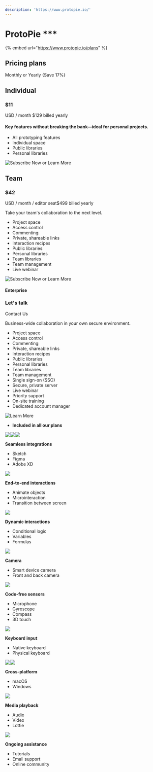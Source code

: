 ```yaml
---
description: 'https://www.protopie.io/'
---
```


# ProtoPie \*\*\*

{% embed url="https://www.protopie.io/plans" %}



## Pricing plans

Monthly or Yearly {Save 17%}

## Individual

### $11

USD / month $129 billed yearly

#### Key features without breaking the bank—ideal for personal projects.

* All prototyping features
* Individual space
* Public libraries
* Personal libraries

![Subscribe Now or Learn More](https://images.ctfassets.net/5pwbsaatpdfh/3BWk0Z3JuRgFfCmaLTNrTM/5b01b2ca2905b9a306da63779be14dea/thumbnail-studio-player.png)

## Team

### $42

USD / month / editor seat$499 billed yearly

Take your team's collaboration to the next level.

* Project space
* Access control
* Commenting
* Private, shareable links
* Interaction recipes
* Public libraries
* Personal libraries
* Team libraries
* Team management
* Live webinar

![ Subscribe Now or Learn More](https://images.ctfassets.net/5pwbsaatpdfh/2XX2y20ZVN5NCEcJpKniYF/a666e24d24d42e2b94d04d59f3378703/thumbnail-three-windows.png)

#### Enterprise

### Let's talk

Contact Us

Business-wide collaboration in your own secure environment.

* Project space
* Access control
* Commenting
* Private, shareable links
* Interaction recipes
* Public libraries
* Personal libraries
* Team libraries
* Team management
* Single sign-on \(SSO\)
* Secure, private server
* Live webinar
* Priority support
* On-site training
* Dedicated account manager

![Learn More](https://images.ctfassets.net/5pwbsaatpdfh/Vhz476d1f0pdRbp21m9yc/07b47ed389c36d435eead467871def86/thumbnail-cloud-lock.png)

*   **Included in all our plans**

  ![](https://images.ctfassets.net/5pwbsaatpdfh/6q6jOcwTl61YJs2HlReNOs/f237b25ff5e475d6f0a37237f956d05a/Sketch.png)![](https://images.ctfassets.net/5pwbsaatpdfh/75o4opjG9JfcacE7qjHmJU/e04e004a7f034e33b7456232fdbbccf7/Figma.png)![](https://images.ctfassets.net/5pwbsaatpdfh/5zlDuOjXR8t1hw9ERk6CS0/140a6c2ae32c621e3ee3338aa6d86bae/XD.png)

  **Seamless integrations**

  * Sketch
  * Figma
  * Adobe XD

  ![](https://images.ctfassets.net/5pwbsaatpdfh/5e8dHc9gvCS5SiMUpJY5mB/bc349464dc4f1bda15e3fa8990e80d5c/Interaction.png)

  **End-to-end interactions**

  * Animate objects
  * Microinteraction
  * Transition between screen

  ![](https://images.ctfassets.net/5pwbsaatpdfh/69etS6d1qaUg4VEZ8HSeSB/266ac6b96b12b70677a3b6a92bc200ae/Variable.png)

  **Dynamic interactions**

  * Conditional logic
  * Variables
  * Formulas

  ![](https://images.ctfassets.net/5pwbsaatpdfh/4gmN3FaFXVhYTu87tEQQnx/1ce5fbe02bc582b1a941d8602f6ebdb1/Camera.png)

  **Camera**

  * Smart device camera
  * Front and back camera

  ![](https://images.ctfassets.net/5pwbsaatpdfh/RYLaOzWYCjHixX5JkJ9E6/4a3cc8a0f405b193b2d7e3272916108a/Sensor.png)

  **Code-free sensors**

  * Microphone
  * Gyroscope
  * Compass
  * 3D touch

  ![](https://images.ctfassets.net/5pwbsaatpdfh/ptmJN3YM6KdXnP9y8qPWy/8acb0bdcd1364cd0ff5875e18678750e/Keyboard.png)

  **Keyboard input**

  * Native keyboard
  * Physical keyboard

  ![](https://images.ctfassets.net/5pwbsaatpdfh/1HJKmnhGc7cx72nJiBIgfD/0147980ce634897970f82417bc965c2e/MacOS.png)![](https://images.ctfassets.net/5pwbsaatpdfh/3JksPw2jC0lhBZbwaj0wv7/af2c01ae68ebbf60718ba2e29384fd44/Windows.png)

  **Cross-platform**

  * macOS
  * Windows

  ![](https://images.ctfassets.net/5pwbsaatpdfh/7oI1alpqzB0kyppAIhO5gP/f2e25a9f85c8201a36814d2b0da2545d/MediaPlay.png)

  **Media playback**

  * Audio
  * Video
  * Lottie

  ![](https://images.ctfassets.net/5pwbsaatpdfh/7vO8E59UEScMuLeFIQ3J92/ef934e148b6552c99fd0f8bcc01b9c0d/Assistant.png)

  **Ongoing assistance**

  * Tutorials
  * Email support
  * Online community

